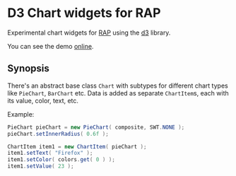 D3 Chart widgets for RAP
========================

Experimental chart widgets for [RAP](http://eclipse.org/rap) using the [d3](http://d3js.org) library.

You can see the demo [online](http://rap.eclipsesource.com/rapdemo/examples#chart).

Synopsis
--------

There's an abstract base class `Chart` with subtypes for different chart types like `PieChart`, `BarChart` etc.
Data is added as separate `ChartItem`s, each with its value, color, text, etc.

Example:

```java
PieChart pieChart = new PieChart( composite, SWT.NONE );
pieChart.setInnerRadius( 0.6f );

ChartItem item1 = new ChartItem( pieChart );
item1.setText( "Firefox" );
item1.setColor( colors.get( 0 ) );
item1.setValue( 23 );
```
